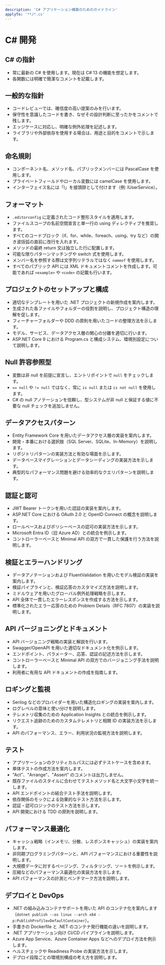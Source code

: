 ```yaml
---
description: 'C# アプリケーション構築のためのガイドライン'
applyTo: '**/*.cs'
---
```


# C# 開発

## C# の指針
- 常に最新の C# を使用します。現在は C# 13 の機能を想定します。
- 各関数には明確で簡潔なコメントを記載します。

## 一般的な指針
- コードレビューでは、確信度の高い提案のみを行います。
- 保守性を意識したコードを書き、なぜその設計判断に至ったかをコメントで残します。
- エッジケースに対応し、明確な例外処理を記述します。
- ライブラリや外部依存を使用する場合は、用途と目的をコメントで示します。

## 命名規則

- コンポーネント名、メソッド名、パブリックメンバーには PascalCase を使用します。
- プライベートフィールドやローカル変数には camelCase を使用します。
- インターフェイス名には「I」を接頭辞として付けます（例: IUserService）。

## フォーマット

- `.editorconfig` に定義されたコード整形スタイルを適用します。
- ファイルスコープの名前空間宣言と単一行の using ディレクティブを推奨します。
- すべてのコードブロック（if、for、while、foreach、using、try など）の開き波括弧の直前に改行を入れます。
- メソッドの最終 return 文は独立した行に配置します。
- 可能な限りパターンマッチングや switch 式を使用します。
- メンバー名を参照する際は文字列リテラルではなく `nameof` を使用します。
- すべてのパブリック API には XML ドキュメントコメントを作成します。可能であれば `<example>` や `<code>` の記載も行います。

## プロジェクトのセットアップと構成

- 適切なテンプレートを用いた .NET プロジェクトの新規作成を案内します。
- 生成された各ファイルやフォルダーの役割を説明し、プロジェクト構造の理解を促します。
- フィーチャーフォルダーや DDD の原則を用いたコードの整理方法を示します。
- モデル、サービス、データアクセス層の関心の分離を適切に行います。
- ASP.NET Core 9 における Program.cs と構成システム、環境別設定について説明します。

## Null 許容参照型

- 変数は非 null を前提に宣言し、エントリポイントで `null` をチェックします。
- `== null` や `!= null` ではなく、常に `is null` または `is not null` を使用します。
- C# の null アノテーションを信頼し、型システムが非 null と保証する値に不要な null チェックを追加しません。

## データアクセスパターン

- Entity Framework Core を用いたデータアクセス層の実装を案内します。
- 開発・本番における選択肢（SQL Server、SQLite、In-Memory）を説明します。
- リポジトリパターンの実装方法と有効な場面を示します。
- データベースマイグレーションとデータシーディングの実装方法を示します。
- 典型的なパフォーマンス問題を避ける効率的なクエリパターンを説明します。

## 認証と認可

- JWT Bearer トークンを用いた認証の実装を案内します。
- ASP.NET Core における OAuth 2.0 と OpenID Connect の概念を説明します。
- ロールベースおよびポリシーベースの認可の実装方法を示します。
- Microsoft Entra ID（旧 Azure AD）との統合を例示します。
- コントローラーベースと Minimal API の双方で一貫した保護を行う方法を説明します。

## 検証とエラーハンドリング

- データアノテーションおよび FluentValidation を用いたモデル検証の実装を案内します。
- 検証パイプラインと、検証応答のカスタマイズ方法を説明します。
- ミドルウェアを用いたグローバル例外処理戦略を示します。
- API 全体で一貫したエラーレスポンスを作成する方法を示します。
- 標準化されたエラー応答のための Problem Details（RFC 7807）の実装を説明します。

## API バージョニングとドキュメント

- API バージョニング戦略の実装と解説を行います。
- Swagger/OpenAPI を用いた適切なドキュメント化を例示します。
- エンドポイント、パラメーター、応答、認証の記述方法を示します。
- コントローラーベースと Minimal API の双方でのバージョニング手法を説明します。
- 利用者に有用な API ドキュメントの作成を指南します。

## ロギングと監視

- Serilog などのプロバイダーを用いた構造化ロギングの実装を案内します。
- ログレベルの意味と使い分けを説明します。
- テレメトリ収集のための Application Insights との統合を例示します。
- リクエスト追跡のためのカスタムテレメトリと相関 ID の実装方法を示します。
- API のパフォーマンス、エラー、利用状況の監視方法を説明します。

## テスト

- アプリケーションのクリティカルパスには必ずテストケースを含めます。
- 単体テストの作成方法を案内します。
- "Act"、"Arrange"、"Assert" のコメントは出力しません。
- 既存ファイルのスタイルに合わせてテストメソッド名と大文字小文字を統一します。
- API エンドポイントの結合テスト手法を説明します。
- 依存関係のモックによる効果的なテスト方法を示します。
- 認証・認可ロジックのテスト方法を示します。
- API 開発における TDD の原則を説明します。

## パフォーマンス最適化

- キャッシュ戦略（インメモリ、分散、レスポンスキャッシュ）の実装を案内します。
- 非同期プログラミングパターンと、API パフォーマンスにおける重要性を説明します。
- 大規模データに対するページング、フィルタリング、ソートを例示します。
- 圧縮などのパフォーマンス最適化の実装方法を示します。
- API パフォーマンスの計測とベンチマーク方法を説明します。

## デプロイと DevOps

- .NET の組み込みコンテナサポートを用いた API のコンテナ化を案内します（`dotnet publish --os linux --arch x64 -p:PublishProfile=DefaultContainer`）。
- 手書きの Dockerfile と .NET のコンテナ発行機能の違いを説明します。
- .NET アプリケーション向け CI/CD パイプラインを説明します。
- Azure App Service、Azure Container Apps などへのデプロイ方法を例示します。
- ヘルスチェックや Readiness Probe の実装方法を示します。
- デプロイ段階ごとの環境別構成の考え方を説明します。
